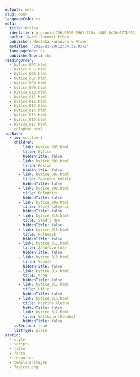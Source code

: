 ```yaml
---
outputs: meta
slug: book
languageCode: cs
meta:
  title: Kytice
  identifier: urn:uuid:296c0919-9963-415a-a386-6c26c077b931
  author: Karel Jaromír Erben
  publisher: Městská knihovna v Praze
  modified: '2022-01-20T12:34:32.037Z'
  languageCode: cs
  publisherShort: mkp
readingOrder:
  - kytice_002.html
  - kytice_005.html
  - kytice_006.html
  - kytice_007.html
  - kytice_008.html
  - kytice_009.html
  - kytice_010.html
  - kytice_011.html
  - kytice_012.html
  - kytice_013.html
  - kytice_014.html
  - kytice_015.html
  - kytice_016.html
  - kytice_017.html
  - colophon.html
tocBase:
  - id: section-1
    children:
      - link: kytice_005.html
        title: Kytice
        hiddenTitle: false
      - link: kytice_006.html
        title: Poklad
        hiddenTitle: false
      - link: kytice_007.html
        title: Svatební košile
        hiddenTitle: false
      - link: kytice_008.html
        title: Polednice
        hiddenTitle: false
      - link: kytice_009.html
        title: Zlatý kolovrat
        hiddenTitle: false
      - link: kytice_010.html
        title: Štědrý den
        hiddenTitle: false
      - link: kytice_011.html
        title: Holoubek
        hiddenTitle: false
      - link: kytice_012.html
        title: Záhořovo lože
        hiddenTitle: false
      - link: kytice_013.html
        title: Vodník
        hiddenTitle: false
      - link: kytice_014.html
        title: Vrba
        hiddenTitle: false
      - link: kytice_015.html
        title: Lilie
        hiddenTitle: false
      - link: kytice_016.html
        title: Dceřina kletba
        hiddenTitle: false
      - link: kytice_017.html
        title: Věštkyně (Úlomky)
        hiddenTitle: false
    isSection: true
    listType: plain
static:
  - style
  - scripts
  - title
  - fonts
  - resources
  - template-images
  - favicon.png
---
```

